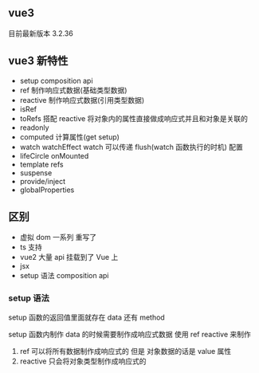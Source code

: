 ## vue3 
目前最新版本 3.2.36


## vue3 新特性

- setup     composition api
- ref   制作响应式数据(基础类型数据)
- reactive  制作响应式数据(引用类型数据)
- isRef 
- toRefs  搭配 reactive 将对象内的属性直接做成响应式并且和对象是关联的
- readonly 
- computed 计算属性(get  setup)
- watch watchEffect    watch 可以传递 flush(watch 函数执行的时机) 配置
- lifeCircle  onMounted  
- template refs
- suspense
- provide/inject
- globalProperties

## 区别
- 虚拟 dom 一系列 重写了
- ts 支持
- vue2 大量 api 挂载到了 Vue 上
- jsx
- setup 语法  composition api


### setup 语法

setup 函数的返回值里面就存在  data 还有 method 

setup 函数内制作 data 的时候需要制作成响应式数据
使用 ref reactive 来制作
1. ref 可以将所有数据制作成响应式的 但是 对象数据的话是 value 属性
2. reactive 只会将对象类型制作成响应式的 

